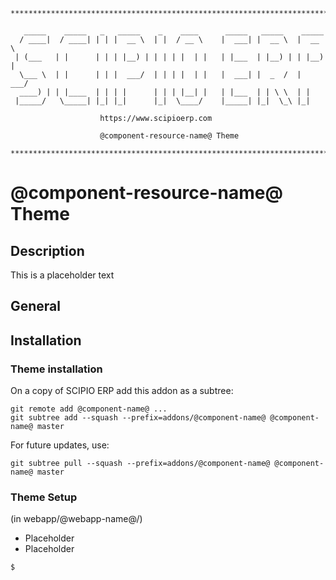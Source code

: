 ```
**************************************************************************

   _____    _____   _   _____    _    ____      _____   _____    _____
  / ____|  / ____| | | |  __ \  | |  / __ \    |  ___| |  __ \  |  __ \
 | (___   | |      | | | |__) | | | | |  | |   | |___  | |__) | | |__) |
  \___ \  | |      | | |  ___/  | | | |  | |   |  ___| |  _  /  |  ___/
  ____) | | |____  | | | |      | | | |__| |   | |___  | | \ \  | |
 |_____/   \_____| |_| |_|      |_|  \____/    |_____| |_|  \_\ |_|

					https://www.scipioerp.com
					
					@component-resource-name@ Theme

**************************************************************************
```
# @component-resource-name@ Theme
## Description
This is a placeholder text

##  General

## Installation
### Theme installation
On a copy of SCIPIO ERP add this addon as a subtree:

```
git remote add @component-name@ ...
git subtree add --squash --prefix=addons/@component-name@ @component-name@ master
```

For future updates, use: 
```
git subtree pull --squash --prefix=addons/@component-name@ @component-name@ master
```


### Theme Setup
(in webapp/@webapp-name@/)
* Placeholder
* Placeholder 
```
$  
```